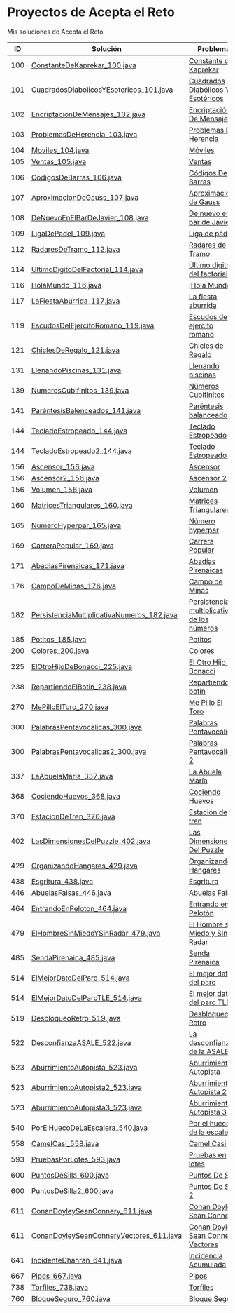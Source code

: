 # Proyectos de Acepta el Reto

Mis soluciones de Acepta el Reto

| **ID** | **Solución** | **Problema** |
|--------------|-----------|------------|
| 100          | [ConstanteDeKaprekar_100.java](src/aceptaelreto/ConstanteDeKaprekar_100.java)          | [Constante de Kaprekar](https://aceptaelreto.com/problem/statement.php?id=100)  |
| 101          | [CuadradosDiabolicosYEsotericos_101.java](src/aceptaelreto/CuadradosDiabolicosYEsotericos_101.java)          | [Cuadrados Diabólicos Y Esotéricos](https://aceptaelreto.com/problem/statement.php?id=101)  |
| 102          | [EncriptacionDeMensajes_102.java](src/aceptaelreto/EncriptacionDeMensajes_102.java)          | [Encriptación De Mensajes](https://aceptaelreto.com/problem/statement.php?id=102)  |
| 103          | [ProblemasDeHerencia_103.java](src/aceptaelreto/ProblemasDeHerencia_103.java)          | [Problemas De Herencia](https://aceptaelreto.com/problem/statement.php?id=103)  |
| 104          | [Moviles_104.java](src/aceptaelreto/Moviles_104.java)          | [Móviles](https://aceptaelreto.com/problem/statement.php?id=104)  |
| 105          | [Ventas_105.java](src/aceptaelreto/Ventas_105.java)          | [Ventas](https://aceptaelreto.com/problem/statement.php?id=105)  |
| 106          | [CodigosDeBarras_106.java](src/aceptaelreto/CodigosDeBarras_106.java)          | [Códigos De Barras](https://aceptaelreto.com/problem/statement.php?id=106)  |
| 107          | [AproximacionDeGauss_107.java](src/aceptaelreto/AproximacionDeGauss_107.java)          | [Aproximación de Gauss](https://aceptaelreto.com/problem/statement.php?id=107)  |
| 108          | [DeNuevoEnElBarDeJavier_108.java](src/aceptaelreto/DeNuevoEnElBarDeJavier_108.java)          | [De nuevo en el bar de Javier](https://aceptaelreto.com/problem/statement.php?id=108)  |
| 109          | [LigaDePadel_109.java](src/aceptaelreto/LigaDePadel_109.java)          | [Liga de pádel](https://aceptaelreto.com/problem/statement.php?id=109)  |
| 112          | [RadaresDeTramo_112.java](src/aceptaelreto/RadaresDeTramo_112.java)          | [Radares de Tramo](https://aceptaelreto.com/problem/statement.php?id=112)  |
| 114          | [UltimoDigitoDelFactorial_114.java](src/aceptaelreto/UltimoDigitoDelFactorial_114.java)          | [Último dígito del factorial](https://aceptaelreto.com/problem/statement.php?id=114)  |
| 116          | [HolaMundo_116.java](src/aceptaelreto/HolaMundo_116.java)          | [¡Hola Mundo!](https://aceptaelreto.com/problem/statement.php?id=116)  |
| 117          | [LaFiestaAburrida_117.java](src/aceptaelreto/LaFiestaAburrida_117.java)          | [La fiesta aburrida](https://aceptaelreto.com/problem/statement.php?id=117)  |
| 119          | [EscudosDelEjercitoRomano_119.java](src/aceptaelreto/EscudosDelEjercitoRomano_119.java)          | [Escudos del ejército romano](https://aceptaelreto.com/problem/statement.php?id=119)  |
| 121          | [ChiclesDeRegalo_121.java](src/aceptaelreto/ChiclesDeRegalo_121.java)          | [Chicles de Regalo](https://aceptaelreto.com/problem/statement.php?id=121)  |
| 131          | [LlenandoPiscinas_131.java](src/aceptaelreto/LlenandoPiscinas_131.java)          | [Llenando piscinas](https://aceptaelreto.com/problem/statement.php?id=131)  |
| 139          | [NumerosCubifinitos_139.java](src/aceptaelreto/NumerosCubifinitos_139.java)          | [Números Cubifinitos](https://aceptaelreto.com/problem/statement.php?id=139)  |
| 141          | [ParéntesisBalenceados_141.java](src/aceptaelreto/ParéntesisBalenceados_141.java)          | [Paréntesis balanceados](https://aceptaelreto.com/problem/statement.php?id=141)  |
| 144          | [TecladoEstropeado_144.java](src/aceptaelreto/TecladoEstropeado_144.java)          | [Teclado Estropeado](https://aceptaelreto.com/problem/statement.php?id=144)  |
| 144          | [TecladoEstropeado2_144.java](src/aceptaelreto/TecladoEstropeado2_144.java)          | [Teclado Estropeado 2](https://aceptaelreto.com/problem/statement.php?id=144)  |
| 156          | [Ascensor_156.java](src/aceptaelreto/Ascensor_156.java)          | [Ascensor](https://aceptaelreto.com/problem/statement.php?id=156)  |
| 156          | [Ascensor2_156.java](src/aceptaelreto/Ascensor2_156.java)          | [Ascensor 2](https://aceptaelreto.com/problem/statement.php?id=156)  |
| 156          | [Volumen_156.java](src/aceptaelreto/Volumen_156.java)          | [Volumen](https://aceptaelreto.com/problem/statement.php?id=156)  |
| 160          | [MatricesTriangulares_160.java](src/aceptaelreto/MatricesTriangulares_160.java)          | [Matrices Triangulares](https://aceptaelreto.com/problem/statement.php?id=160)  |
| 165          | [NumeroHyperpar_165.java](src/aceptaelreto/NumeroHyperpar_165.java)          | [Número hyperpar](https://aceptaelreto.com/problem/statement.php?id=165)  |
| 169          | [CarreraPopular_169.java](src/aceptaelreto/CarreraPopular_169.java)          | [Carrera Popular](https://aceptaelreto.com/problem/statement.php?id=169)  |
| 171          | [AbadiasPirenaicas_171.java](src/aceptaelreto/AbadiasPirenaicas_171.java)          | [Abadías Pirenaicas](https://aceptaelreto.com/problem/statement.php?id=171)  |
| 176          | [CampoDeMinas_176.java](src/aceptaelreto/CampoDeMinas_176.java)          | [Campo de Minas](https://aceptaelreto.com/problem/statement.php?id=176)  |
| 182          | [PersistenciaMultiplicativaNumeros_182.java](src/aceptaelreto/PersistenciaMultiplicativaNumeros_182.java)          | [Persistencia multiplicativa de los números](https://aceptaelreto.com/problem/statement.php?id=182)  |
| 185          | [Potitos_185.java](src/aceptaelreto/Potitos_185.java)          | [Potitos](https://aceptaelreto.com/problem/statement.php?id=185)  |
| 200          | [Colores_200.java](src/aceptaelreto/Colores_200.java)          | [Colores](https://aceptaelreto.com/problem/statement.php?id=200)  |
| 225          | [ElOtroHijoDeBonacci_225.java](src/aceptaelreto/ElOtroHijoDeBonacci_225.java)          | [El Otro Hijo de Bonacci](https://aceptaelreto.com/problem/statement.php?id=225)  |
| 238          | [RepartiendoElBotin_238.java](src/aceptaelreto/RepartiendoElBotin_238.java)          | [Repartiendo el botín](https://aceptaelreto.com/problem/statement.php?id=238)  |
| 270          | [MePilloElToro_270.java](src/aceptaelreto/MePilloElToro_270.java)          | [Me Pillo El Toro](https://aceptaelreto.com/problem/statement.php?id=270)  |
| 300          | [PalabrasPentavocalicas_300.java](src/aceptaelreto/PalabrasPentavocalicas_300.java)          | [Palabras Pentavocálicas](https://aceptaelreto.com/problem/statement.php?id=300)  |
| 300          | [PalabrasPentavocalicas2_300.java](src/aceptaelreto/PalabrasPentavocalicas2_300.java)          | [Palabras Pentavocálicas 2](https://aceptaelreto.com/problem/statement.php?id=300)  |
| 337          | [LaAbuelaMaria_337.java](src/aceptaelreto/LaAbuelaMaria_337.java)          | [La Abuela María](https://aceptaelreto.com/problem/statement.php?id=337)  |
| 368          | [CociendoHuevos_368.java](src/aceptaelreto/CociendoHuevos_368.java)          | [Cociendo Huevos](https://aceptaelreto.com/problem/statement.php?id=368)  |
| 370          | [EstacionDeTren_370.java](src/aceptaelreto/EstacionDeTren_370.java)          | [Estación de tren](https://aceptaelreto.com/problem/statement.php?id=370)  |
| 402          | [LasDimensionesDelPuzzle_402.java](src/aceptaelreto/LasDimensionesDelPuzzle_402.java)          | [Las Dimensiones Del Puzzle](https://aceptaelreto.com/problem/statement.php?id=402)  |
| 429          | [OrganizandoHangares_429.java](src/aceptaelreto/OrganizandoHangares_429.java)          | [Organizando Hangares](https://aceptaelreto.com/problem/statement.php?id=429)  |
| 438          | [Esgritura_438.java](src/aceptaelreto/Esgritura_438.java)          | [Esgritura](https://aceptaelreto.com/problem/statement.php?id=438)  |
| 446          | [AbuelasFalsas_446.java](src/aceptaelreto/AbuelasFalsas_446.java)          | [Abuelas Falsas](https://aceptaelreto.com/problem/statement.php?id=446)  |
| 464          | [EntrandoEnPeloton_464.java](src/aceptaelreto/EntrandoEnPeloton_464.java)          | [Entrando en Pelotón](https://aceptaelreto.com/problem/statement.php?id=464)  |
| 479          | [ElHombreSinMiedoYSinRadar_479.java](src/aceptaelreto/ElHombreSinMiedoYSinRadar_479.java)          | [El Hombre sin Miedo y Sin Radar](https://aceptaelreto.com/problem/statement.php?id=479)  |
| 485          | [SendaPirenaica_485.java](src/aceptaelreto/SendaPirenaica_485.java)          | [Senda Pirenaica](https://aceptaelreto.com/problem/statement.php?id=485)  |
| 514          | [ElMejorDatoDelParo_514.java](src/aceptaelreto/ElMejorDatoDelParo_514.java)          | [El mejor dato del paro](https://aceptaelreto.com/problem/statement.php?id=514)  |
| 514          | [ElMejorDatoDelParoTLE_514.java](src/aceptaelreto/ElMejorDatoDelParoTLE_514.java)          | [El mejor dato del paro TLE](https://aceptaelreto.com/problem/statement.php?id=514)  |
| 519          | [DesbloqueoRetro_519.java](src/aceptaelreto/DesbloqueoRetro_519.java)          | [Desbloqueo Retro](https://aceptaelreto.com/problem/statement.php?id=519)  |
| 522          | [DesconfianzaASALE_522.java](src/aceptaelreto/DesconfianzaASALE_522.java)          | [La desconfianza de la ASALE](https://aceptaelreto.com/problem/statement.php?id=522)  |
| 523          | [AburrimientoAutopista_523.java](src/aceptaelreto/AburrimientoAutopista_523.java)          | [Aburrimiento Autopista](https://aceptaelreto.com/problem/statement.php?id=523)  |
| 523          | [AburrimientoAutopista2_523.java](src/aceptaelreto/AburrimientoAutopista2_523.java)          | [Aburrimiento Autopista 2](https://aceptaelreto.com/problem/statement.php?id=523)  |
| 523          | [AburrimientoAutopista3_523.java](src/aceptaelreto/AburrimientoAutopista3_523.java)          | [Aburrimiento Autopista 3](https://aceptaelreto.com/problem/statement.php?id=523)  |
| 540          | [PorElHuecoDeLaEscalera_540.java](src/aceptaelreto/PorElHuecoDeLaEscalera_540.java)          | [Por el hueco de la escalera](https://aceptaelreto.com/problem/statement.php?id=540)  |
| 558          | [CamelCasi_558.java](src/aceptaelreto/CamelCasi_558.java)          | [Camel Casi](https://aceptaelreto.com/problem/statement.php?id=558)  |
| 593          | [PruebasPorLotes_593.java](src/aceptaelreto/PruebasPorLotes_593.java)          | [Pruebas en lotes](https://aceptaelreto.com/problem/statement.php?id=593)  |
| 600          | [PuntosDeSilla_600.java](src/aceptaelreto/PuntosDeSilla_600.java)          | [Puntos De Silla](https://aceptaelreto.com/problem/statement.php?id=600)  |
| 600          | [PuntosDeSilla2_600.java](src/aceptaelreto/PuntosDeSilla2_600.java)          | [Puntos De Silla 2](https://aceptaelreto.com/problem/statement.php?id=600)  |
| 611          | [ConanDoyleySeanConnery_611.java](src/aceptaelreto/ConanDoyleySeanConnery_611.java)          | [Conan Doyley Sean Connery](https://aceptaelreto.com/problem/statement.php?id=611)  |
| 611          | [ConanDoyleySeanConneryVectores_611.java](src/aceptaelreto/ConanDoyleySeanConneryVectores_611.java)          | [Conan Doyley Sean Connery Vectores](https://aceptaelreto.com/problem/statement.php?id=611)  |
| 641          | [IncidenteDhahran_641.java](src/aceptaelreto/IncidenteDhahran_641.java)          | [Incidencia Acumulada](https://aceptaelreto.com/problem/statement.php?id=641)  |
| 667          | [Pipos_667.java](src/aceptaelreto/Pipos_667.java)          | [Pipos](https://aceptaelreto.com/problem/statement.php?id=667)  |
| 738          | [Torfiles_738.java](src/aceptaelreto/Torfiles_738.java)          | [Torfiles](https://aceptaelreto.com/problem/statement.php?id=738)  |
| 760          | [BloqueSeguro_760.java](src/aceptaelreto/BloqueSeguro_760.java)          | [Bloque Seguro](https://aceptaelreto.com/problem/statement.php?id=760)  |
